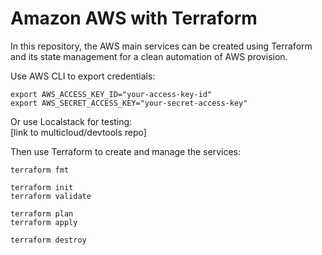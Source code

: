 # Amazon AWS with Terraform
In this repository, the AWS main services can be created using Terraform and its state management for a clean automation of AWS provision.

Use AWS CLI to export credentials:
```
export AWS_ACCESS_KEY_ID="your-access-key-id"
export AWS_SECRET_ACCESS_KEY="your-secret-access-key"
```

Or use Localstack for testing: \
[link to multicloud/devtools repo]


Then use Terraform to create and manage the services:
```
terraform fmt

terraform init
terraform validate

terraform plan
terraform apply

terraform destroy
```
